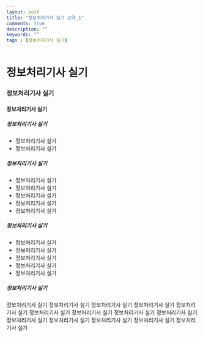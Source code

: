 ```yaml
---
layout: post
title: "정보처리기사 실기 요약_1"
comments: true
description: ""
keywords: ""
tags : [정보처리기사 실기]
---
```


# 정보처리기사 실기
### 정보처리기사 실기
#### 정보처리기사 실기
##### 정보처리기사 실기
* 정보처리기사 실기
* 정보처리기사 실기
##### 정보처리기사 실기
* 정보처리기사 실기
* 정보처리기사 실기
* 정보처리기사 실기
* 정보처리기사 실기
* 정보처리기사 실기
##### 정보처리기사 실기
* 정보처리기사 실기
* 정보처리기사 실기
* 정보처리기사 실기
* 정보처리기사 실기
* 정보처리기사 실기
##### 정보처리기사 실기
정보처리기사 실기 정보처리기사 실기 정보처리기사 실기 정보처리기사 실기 정보처리기사 실기 정보처리기사 실기 정보처리기사 실기
정보처리기사 실기 정보처리기사 실기 정보처리기사 실기 정보처리기사 실기 정보처리기사 실기 정보처리기사 실기 정보처리기사 실기
